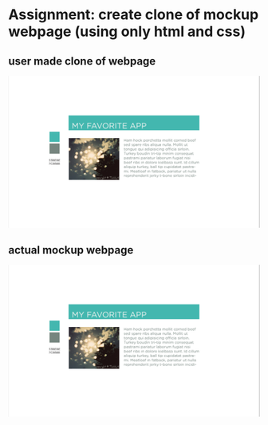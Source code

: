 # Assignment: create clone of mockup webpage (using only html and css)

## user made clone of webpage

<p align="center">
    <img src="https://github.com/ehson222/Udacity/blob/master/the_box/images/mockup.png" alt="Image" width="" height="" />
</p>

## actual mockup webpage

<p align="center">
    <img src="https://github.com/ehson222/Udacity/blob/master/the_box/images/mockup.png" alt="Image" width="" height="" />
</p>



